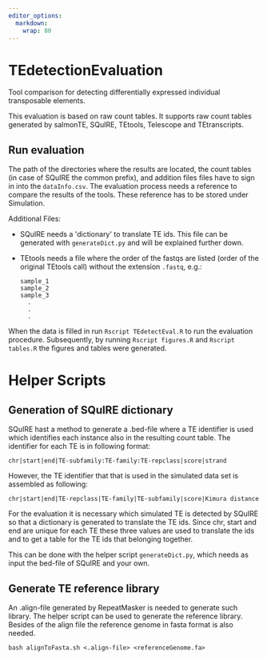 ```yaml
---
editor_options: 
  markdown: 
    wrap: 80
---
```


# TEdetectionEvaluation

Tool comparison for detecting differentially expressed individual transposable
elements.

This evaluation is based on raw count tables. It supports raw count tables
generated by salmonTE, SQuIRE, TEtools, Telescope and TEtranscripts.

## Run evaluation

The path of the directories where the results are located, the count tables (in
case of SQuIRE the common prefix), and addition files files have to sign in into
the `dataInfo.csv`. The evaluation process needs a reference to compare the
results of the tools. These reference has to be stored under Simulation.

Additional Files:

-   SQuIRE needs a 'dictionary' to translate TE ids. This file can be generated
    with `generateDict.py` and will be explained further down.

-   TEtools needs a file where the order of the fastqs are listed (order of the
    original TEtools call) without the extension `.fastq`, e.g.:

        sample_1
        sample_2
        sample_3
          .
          .
          .

When the data is filled in run `Rscript TEdetectEval.R` to run the evaluation
procedure. Subsequently, by running `Rscript figures.R` and `Rscript tables.R`
the figures and tables were generated.

# Helper Scripts

## Generation of SQuIRE dictionary

SQuIRE hast a method to generate a .bed-file where a TE identifier is used which
identifies each instance also in the resulting count table. The identifier for
each TE is in following format:

`chr|start|end|TE-subfamily:TE-family:TE-repclass|score|strand`

However, the TE identifier that that is used in the simulated data set is
assembled as following:

`chr|start|end|TE-repclass|TE-family|TE-subfamily|score|Kimura distance`

For the evaluation it is necessary which simulated TE is detected by SQuIRE so
that a dictionary is generated to translate the TE ids. Since chr, start and end
are unique for each TE these three values are used to translate the ids and to
get a table for the TE ids that belonging together.

This can be done with the helper script `generateDict.py`, which needs as input
the bed-file of SQuIRE and your own.

## Generate TE reference library

An .align-file generated by RepeatMasker is needed to generate such library. The
helper script can be used to generate the reference library. Besides of the
align file the reference genome in fasta format is also needed.

`bash alignToFasta.sh <.align-file> <referenceGenome.fa>`
